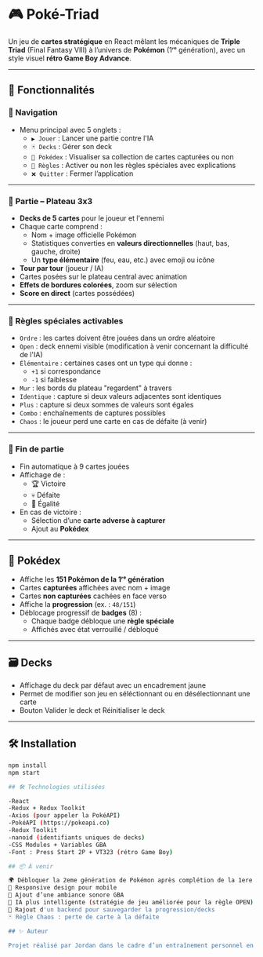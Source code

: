 # 🎮 Poké-Triad

Un jeu de **cartes stratégique** en React mêlant les mécaniques de **Triple Triad** (Final Fantasy VIII) à l’univers de **Pokémon** (1ʳᵉ génération), avec un style visuel **rétro Game Boy Advance**.

---

## 🚀 Fonctionnalités

### 🧭 Navigation
- Menu principal avec 5 onglets :
  - `▶️ Jouer` : Lancer une partie contre l'IA
  - `🃏 Decks` : Gérer son deck
  - `📘 Pokédex` : Visualiser sa collection de cartes capturées ou non
  - `📜 Règles` : Activer ou non les règles spéciales avec explications
  - `❌ Quitter` : Fermer l’application

---

### 🎴 Partie – Plateau 3x3
- **Decks de 5 cartes** pour le joueur et l'ennemi
- Chaque carte comprend :
  - Nom + image officielle Pokémon
  - Statistiques converties en **valeurs directionnelles** (haut, bas, gauche, droite)
  - Un **type élémentaire** (feu, eau, etc.) avec emoji ou icône
- **Tour par tour** (joueur / IA)
- Cartes posées sur le plateau central avec animation
- **Effets de bordures colorées**, zoom sur sélection
- **Score en direct** (cartes possédées)

---

### 🧠 Règles spéciales activables
- `Ordre` : les cartes doivent être jouées dans un ordre aléatoire
- `Open` : deck ennemi visible
(modification à venir concernant la difficulté de l'IA)
- `Élémentaire` : certaines cases ont un type qui donne :
  - `+1` si correspondance
  - `-1` si faiblesse
- `Mur` : les bords du plateau "regardent" à travers
- `Identique` : capture si deux valeurs adjacentes sont identiques
- `Plus` : capture si deux sommes de valeurs sont égales
- `Combo` : enchaînements de captures possibles
- `Chaos` : le joueur perd une carte en cas de défaite (à venir)

---

### 🏁 Fin de partie
- Fin automatique à 9 cartes jouées
- Affichage de :
  - 🏆 Victoire
  - 💀 Défaite
  - 🤝 Égalité
- En cas de victoire :
  - Sélection d’une **carte adverse à capturer**
  - Ajout au **Pokédex**

---

## 📘 Pokédex
- Affiche les **151 Pokémon de la 1ʳᵉ génération**
- Cartes **capturées** affichées avec nom + image
- Cartes **non capturées** cachées en face verso
- Affiche la **progression** (ex. : `48/151`)
- Déblocage progressif de **badges** (8) :
  - Chaque badge débloque une **règle spéciale**
  - Affichés avec état verrouillé / débloqué

---

## 🗃️ Decks 
- Affichage du deck par défaut avec un encadrement jaune
- Permet de modifier son jeu en séléctionnant ou en désélectionnant une carte
- Bouton Valider le deck et Réinitialiser le deck

---

## 🛠️ Installation

```bash
npm install
npm start

## 🛠️ Technologies utilisées

-React
-Redux + Redux Toolkit
-Axios (pour appeler la PokéAPI)
-PokéAPI (https://pokeapi.co)
-Redux Toolkit
-nanoid (identifiants uniques de decks)
-CSS Modules + Variables GBA
-Font : Press Start 2P + VT323 (rétro Game Boy)

## 📦 À venir

🌍 Débloquer la 2eme génération de Pokémon après complétion de la 1ere
📱 Responsive design pour mobile
🎵 Ajout d’une ambiance sonore GBA
🧠 IA plus intelligente (stratégie de jeu améliorée pour la règle OPEN)
💾 Rajout d'un backend pour sauvegarder la progression/decks
🃏 Règle Chaos : perte de carte à la défaite

## ✨ Auteur

Projet réalisé par Jordan dans le cadre d’un entraînement personnel en JavaScript & React.
